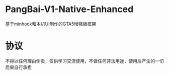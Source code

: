 # PangBai-V1-Native-Enhanced
基于minhook和本机UI制作的GTA5增强版框架
# 协议
不得以任何理由倒卖，仅供学习交流使用，不做任何非法用途，使用后产生的一切后果自行承担


